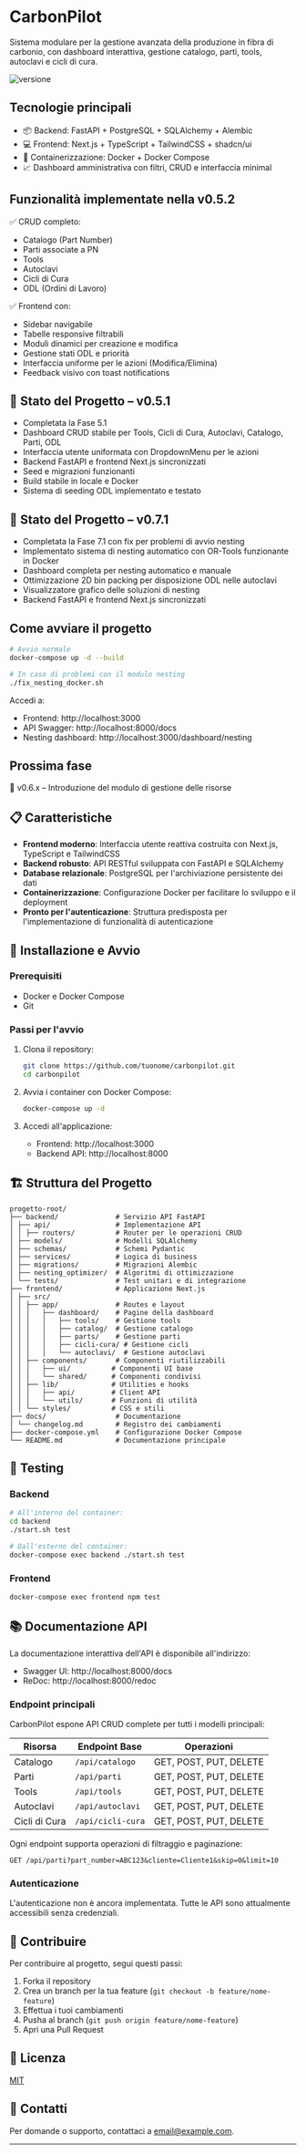 # CarbonPilot

Sistema modulare per la gestione avanzata della produzione in fibra di carbonio, con dashboard interattiva, gestione catalogo, parti, tools, autoclavi e cicli di cura.

![versione](https://img.shields.io/badge/version-0.5.2-brightgreen)

## Tecnologie principali

- 📦 Backend: FastAPI + PostgreSQL + SQLAlchemy + Alembic
- 💻 Frontend: Next.js + TypeScript + TailwindCSS + shadcn/ui
- 🐳 Containerizzazione: Docker + Docker Compose
- 📈 Dashboard amministrativa con filtri, CRUD e interfaccia minimal

## Funzionalità implementate nella v0.5.2

✅ CRUD completo:
- Catalogo (Part Number)
- Parti associate a PN
- Tools
- Autoclavi
- Cicli di Cura
- ODL (Ordini di Lavoro)

✅ Frontend con:
- Sidebar navigabile
- Tabelle responsive filtrabili
- Moduli dinamici per creazione e modifica
- Gestione stati ODL e priorità
- Interfaccia uniforme per le azioni (Modifica/Elimina)
- Feedback visivo con toast notifications

## 🚀 Stato del Progetto – v0.5.1
- Completata la Fase 5.1
- Dashboard CRUD stabile per Tools, Cicli di Cura, Autoclavi, Catalogo, Parti, ODL
- Interfaccia utente uniformata con DropdownMenu per le azioni
- Backend FastAPI e frontend Next.js sincronizzati
- Seed e migrazioni funzionanti
- Build stabile in locale e Docker
- Sistema di seeding ODL implementato e testato

## 🚀 Stato del Progetto – v0.7.1
- Completata la Fase 7.1 con fix per problemi di avvio nesting
- Implementato sistema di nesting automatico con OR-Tools funzionante in Docker
- Dashboard completa per nesting automatico e manuale
- Ottimizzazione 2D bin packing per disposizione ODL nelle autoclavi
- Visualizzatore grafico delle soluzioni di nesting
- Backend FastAPI e frontend Next.js sincronizzati

## Come avviare il progetto

```bash
# Avvio normale
docker-compose up -d --build

# In caso di problemi con il modulo nesting
./fix_nesting_docker.sh
```

Accedi a:
- Frontend: http://localhost:3000
- API Swagger: http://localhost:8000/docs
- Nesting dashboard: http://localhost:3000/dashboard/nesting

## Prossima fase

🚧 v0.6.x – Introduzione del modulo di gestione delle risorse

## 📋 Caratteristiche

- **Frontend moderno**: Interfaccia utente reattiva costruita con Next.js, TypeScript e TailwindCSS
- **Backend robusto**: API RESTful sviluppata con FastAPI e SQLAlchemy
- **Database relazionale**: PostgreSQL per l'archiviazione persistente dei dati
- **Containerizzazione**: Configurazione Docker per facilitare lo sviluppo e il deployment
- **Pronto per l'autenticazione**: Struttura predisposta per l'implementazione di funzionalità di autenticazione

## 🚀 Installazione e Avvio

### Prerequisiti

- Docker e Docker Compose
- Git

### Passi per l'avvio

1. Clona il repository:
   ```bash
   git clone https://github.com/tuonome/carbonpilot.git
   cd carbonpilot
   ```

2. Avvia i container con Docker Compose:
   ```bash
   docker-compose up -d
   ```

3. Accedi all'applicazione:
   - Frontend: http://localhost:3000
   - Backend API: http://localhost:8000

## 🏗️ Struttura del Progetto

```
progetto-root/
├── backend/              # Servizio API FastAPI
│ ├── api/                # Implementazione API
│ │ ├── routers/          # Router per le operazioni CRUD
│ ├── models/             # Modelli SQLAlchemy
│ ├── schemas/            # Schemi Pydantic
│ ├── services/           # Logica di business
│ ├── migrations/         # Migrazioni Alembic
│ ├── nesting_optimizer/  # Algoritmi di ottimizzazione
│ └── tests/              # Test unitari e di integrazione
├── frontend/             # Applicazione Next.js
│ ├── src/
│ │ ├── app/              # Routes e layout
│ │ │   ├── dashboard/    # Pagine della dashboard
│ │ │   │   ├── tools/    # Gestione tools
│ │ │   │   ├── catalog/  # Gestione catalogo
│ │ │   │   ├── parts/    # Gestione parti
│ │ │   │   ├── cicli-cura/ # Gestione cicli
│ │ │   │   └── autoclavi/  # Gestione autoclavi
│ │ ├── components/       # Componenti riutilizzabili
│ │ │   ├── ui/          # Componenti UI base
│ │ │   └── shared/      # Componenti condivisi
│ │ ├── lib/             # Utilities e hooks
│ │ │   ├── api/         # Client API
│ │ │   └── utils/       # Funzioni di utilità
│ │ └── styles/          # CSS e stili
├── docs/                 # Documentazione
│ └── changelog.md        # Registro dei cambiamenti
├── docker-compose.yml    # Configurazione Docker Compose
└── README.md             # Documentazione principale
```

## 🧪 Testing

### Backend

```bash
# All'interno del container:
cd backend
./start.sh test

# Dall'esterno del container:
docker-compose exec backend ./start.sh test
```

### Frontend

```bash
docker-compose exec frontend npm test
```

## 📚 Documentazione API

La documentazione interattiva dell'API è disponibile all'indirizzo:

- Swagger UI: http://localhost:8000/docs
- ReDoc: http://localhost:8000/redoc

### Endpoint principali

CarbonPilot espone API CRUD complete per tutti i modelli principali:

| Risorsa | Endpoint Base | Operazioni |
|---------|--------------|------------|
| Catalogo | `/api/catalogo` | GET, POST, PUT, DELETE |
| Parti | `/api/parti` | GET, POST, PUT, DELETE |
| Tools | `/api/tools` | GET, POST, PUT, DELETE |
| Autoclavi | `/api/autoclavi` | GET, POST, PUT, DELETE |
| Cicli di Cura | `/api/cicli-cura` | GET, POST, PUT, DELETE |

Ogni endpoint supporta operazioni di filtraggio e paginazione:

```
GET /api/parti?part_number=ABC123&cliente=Cliente1&skip=0&limit=10
```

### Autenticazione

L'autenticazione non è ancora implementata. Tutte le API sono attualmente accessibili senza credenziali.

## 🤝 Contribuire

Per contribuire al progetto, segui questi passi:

1. Forka il repository
2. Crea un branch per la tua feature (`git checkout -b feature/nome-feature`)
3. Effettua i tuoi cambiamenti
4. Pusha al branch (`git push origin feature/nome-feature`)
5. Apri una Pull Request

## 📄 Licenza

[MIT](LICENSE)

## 📧 Contatti

Per domande o supporto, contattaci a [email@example.com](mailto:email@example.com).

---